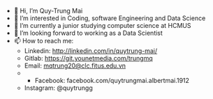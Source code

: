- 👋 Hi, I’m Quy-Trung Mai
- 👀 I’m interested in Coding, software Engineering and Data Science
- 🌱 I’m currently a junior studying computer science at HCMUS
- 💞️ I’m looking forward to working as a Data Scientist
- 📫 How to reach me:
  - Linkedin: http://linkedin.com/in/quytrung-mai/
  - Gitlab: https://git.younetmedia.com/trungmq
  - Email: mqtrung20@clc.fitus.edu.vn
  - - Facebook: facebook.com/quytrungmai.albertmai.1912
  - Instagram: @quytrungg

<!---
quytrungg/quytrungg is a ✨ special ✨ repository because its `README.md` (this file) appears on your GitHub profile.
You can click the Preview link to take a look at your changes.
--->

